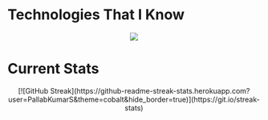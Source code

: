 # Technologies That I Know
<p align="center">
  <a href="https://skillicons.dev">
    <img src="https://skillicons.dev/icons?i=git,kubernetes,docker,c,vim" />
  </a>
</p>

# Current Stats
<p align='center'>
[![GitHub Streak](https://github-readme-streak-stats.herokuapp.com?user=PallabKumarS&theme=cobalt&hide_border=true)](https://git.io/streak-stats)
</p>
